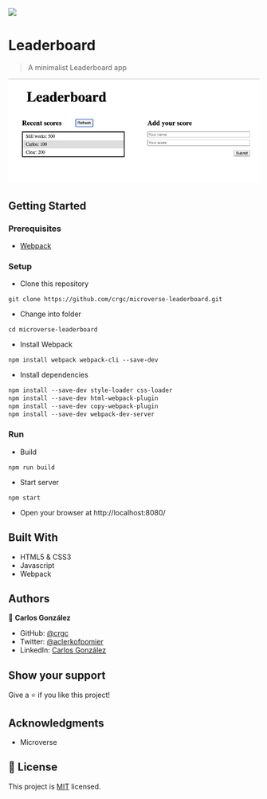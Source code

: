 ![](https://img.shields.io/badge/Microverse-blueviolet)

# Leaderboard

> A minimalist Leaderboard app

![screenshot](./img/screenshot.png)

## Getting Started

### Prerequisites

- [Webpack](https://webpack.js.org/)

### Setup

* Clone this repository
```
git clone https://github.com/crgc/microverse-leaderboard.git
```
* Change into folder
```
cd microverse-leaderboard
```
* Install Webpack
```
npm install webpack webpack-cli --save-dev
```
* Install dependencies
```
npm install --save-dev style-loader css-loader
npm install --save-dev html-webpack-plugin
npm install --save-dev copy-webpack-plugin
npm install --save-dev webpack-dev-server
```

### Run
* Build
```
npm run build
```
* Start server
```
npm start
```
* Open your browser at http://localhost:8080/

## Built With

- HTML5 & CSS3
- Javascript
- Webpack

## Authors

👤  **Carlos González**
- GitHub: [@crgc](https://github.com/crgc)
- Twitter: [@aclerkofpomier](https://twitter.com/aclerkofpomier)
- LinkedIn: [Carlos González](https://www.linkedin.com/in/carlosrmgonzalez/)

## Show your support

Give a ⭐️ if you like this project!

## Acknowledgments

- Microverse

## 📝 License

This project is [MIT](https://www.mit.edu/~amini/LICENSE.md) licensed.